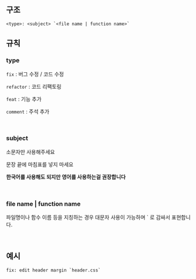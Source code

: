 ## 구조
```
<type>: <subject> `<file name | function name>`
```

## 규칙

### type
`fix` : 버그 수정 / 코드 수정

`refactor` : 코드 리팩토링

`feat` : 기능 추가

`comment` : 주석 추가

<br>

### subject
소문자만 사용해주세요

문장 끝에 마침표를 넣지 마세요

**한국어를 사용해도 되지만 영어를 사용하는걸 권장합니다**

<br>


### file name | function name
파일명이나 함수 이름 등을 지칭하는 경우 대문자 사용이 가능하며 ` 로 감싸서 표현합니다.

<br>

## 예시
```
fix: edit header margin `header.css`
```
